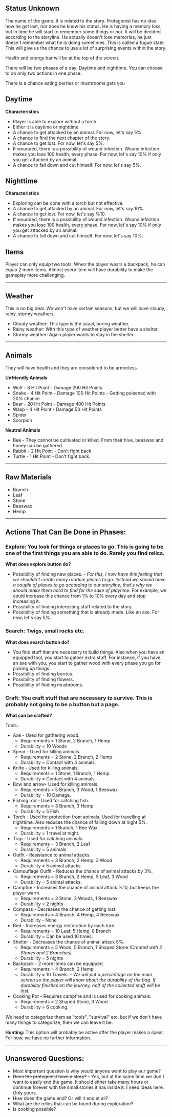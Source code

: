 ## Status Unknown

The name of the game. It is related to the story. Protagonist has no idea how he got lost, nor does he know his status. He is having a memory loss, but in time he will start to remember some things or not. It will be decided according to the storyline. He actually doesn't lose memories, he just doesn't remember what he is doing sometimes. This is called a fugue state. This will give us the chance to use a lot of surprising events within the story.

Health and energy bar will be at the top of the screen.

There will be two phases of a day. Daytime and nighttime. You can choose to do only two actions in one phase.

There is a chance eating berries or mushrooms gets you

## Daytime

**Characteristics**
* Player is able to explore without a torch.
* Either it is daytime or nighttime
* A chance to get attacked by an animal. For now, let's say 5%.
* A chance to find the next chapter of the story.
* A chance to get lost. For now, let's say 5%.
* If wounded, there is a possibility of wound infection. Wound infection makes you lose 100 health, every phase. For now, let's say 10% if only you get attacked by an animal.
* A chance to fall down and cut himself. For now, let's say 5%.

## Nighttime

**Characteristics**
* Exploring can be done with a torch but not effective.
* A chance to get attacked by an animal. For now, let's say 10%.
* A chance to get lost. For now, let's say %10.
* If wounded, there is a possibility of wound infection. Wound infection makes you lose 100 health, every phase. For now, let's say 10% if only you get attacked by an animal.
* A chance to fall down and cut himself. For now, let's say 10%.

## Items

Player can only equip two tools. When the player wears a backpack, he can equip 2 more items. Almost every item will have durability to make the gameplay more challenging.

---

## Weather

This is no big deal. We won't have certain seasons, but we will have cloudy, rainy, stormy weathers.

* Cloudy weather: This type is the usual, boring weather.
* Rainy weather: With this type of weather player better have a shelter.
* Stormy weather: Again player wants to stay in the shelter.

---

## Animals

They will have health and they are considered to be armorless.

**Unfriendly Animals**
* Wolf - 8 Hit Point - Damage 200 Hit Points
* Snake - 4 Hit Point - Damage 100 Hit Points - Getting poisoned with 20% chance
* Bear - 20 Hit Point - Damage 400 Hit Points
* Wasp - 4 Hit Point - Damage 50 Hit Points
* Spider
* Scorpion

**Neutral Animals**
* Bee - They cannot be cultivated or killed. From their hive, beeswax and honey can be gathered.
* Rabbit - 2 Hit Point - Don't fight back.
* Turtle - 1 Hit Point - Don't fight back.


---

## Raw Materials

* Branch
* Leaf
* Stone
* Beeswax
* Hemp

---

## Actions That Can Be Done in Phases:

### Explore: You look for things or places to go. This is going to be one of the first things you are able to do. Rarely you find relics.

**What does explore button do?**

* Possibility of finding new places. - _For this, I now have this feeling that we shouldn't create many random places to go. Instead we should have a couple of places to go according to our storyline, that's why we should make them hard to find for the sake of playtime._ For example, we could increase this chance from 1% to 10% every day and stop increasing it.
* Possibility of finding interesting stuff related to the story.
* Possibility of finding something that is already made. Like an axe. For now, let's say 5%.

### Search: Twigs, small rocks etc.

**What does search button do?**

* You find stuff that are necessary to build things. Also when you have an equipped tool, you start to gather extra stuff. For instance, if you have an axe with you, you start to gather wood with every phase you go for picking up things.
* Possibility of finding berries.
* Possibility of finding flowers.
* Possibility of finding mushrooms.

### Craft: You craft stuff that are necessary to survive. This is probably not going to be a button but a page.

**What can be crafted?**

Tools:
* Axe - Used for gathering wood.
    * Requirements = 1 Stone, 2 Branch, 1 Hemp
    * Durability = 10 Woods
* Spear - Used for killing animals.
    * Requirements = 2 Stone, 2 Branch, 2 Hemp
    * Durability = Contact with 4 animals.
* Knife - Used for killing animals.
    * Requirements = 1 Stone, 1 Branch, 1 Hemp
    * Durability = Contact with 4 animals.
* Bow and arrow- Used for killing animals.
    * Requirements = 5 Branch, 3 Wood, 1 Beeswax
    * Durability = 10 Damage.
* Fishing rod - Used for catching fish.
    * Requirements = 3 Branch, 3 Hemp
    * Durability = 5 Fish
* Torch - Used for protection from animals. Used for travelling at nighttime. Also reduces the chance of falling down at night 5%.
    * Requirements = 1 Branch, 1 Bee Wax
    * Durability = 1 travel at night.
* Trap - Used for catching animals.
    * Requirements = 3 Branch, 2 Leaf
    * Durability = 5 animals
* Outfit - Resistance to animal attacks.
    * Requirements = 3 Branch, 2 Hemp, 3 Wood
    * Durability = 5 animal attacks.
* Camouflage Outfit - Reduces the chance of animal attacks by 3%.
    * Requirements = 3 Branch, 2 Hemp, 5 Leaf, 3 Wood
    * Durability = 5 animal attacks.
* Campfire - Increases the chance of animal attack %10, but keeps the player warm.
    * Requirements = 3 Stone, 3 Woods, 1 Beeswax
    * Durability = 2 nights
* Compass - Decreases the chance of getting lost.
    * Requirements = 4 Branch, 4 Hemp, 4 Beeswax
    * Durability - None
* Bed - Increases energy restoration by each turn.
    * Requirements = 10 Leaf, 5 Hemp, 8 Branch
    * Durability = Can be used 10 times.
* Shelter - Decreases the chance of animal attack 5%.
    * Requirements = 5 Wood, 5 Branch, 1 Shaped Stone _(Created with 2 Stones and 2 Branches)_
    * Durability = 5 nights
* Backpack - 2 more items can be equipped.
    * Requirements = 4 Branch, 2 Hemp
    * Durability = 10 Travels. - _We will put a percentage on the main screen so the player will know about the durability of the bag. If durability finishes on the journey, half of the collected stuff will be lost._
* Cooking Pot - Requires campfire and is used for cooking animals.
    * Requirements = 2 Shaped Stone, 3 Wood
    * Durability = 6 cooking.

We need to categorize them as "tools", "survival" etc. but if we don't have many things to categorize, then we can leave it be.

**Hunting:** This option will probably be active after the player makes a spear. For now, we have no further information.

---

## Unanswered Questions:

*  Most important question is why would anyone want to play our game?
*  ~~Does the protagonist have a story?~~ - Yes, but at the same time we don't want to easily end the game. It should either take many hours or continue forever with the small stories it has inside it. I need ideas here. Only yours.
*  How does the game end? Or will it end at all?
*  What are the relics that can be found during exploration?
*  Is cooking possible?
